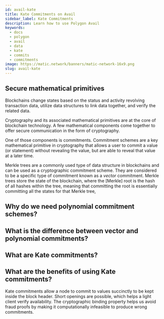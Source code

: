 ```yaml
---
id: avail-kate
title: Kate Commitments on Avail
sidebar_label: Kate Commitments
description: Learn how to use Polygon Avail
keywords:
  - docs
  - polygon
  - avail
  - data
  - kate
  - commits
  - commitments
image: https://matic.network/banners/matic-network-16x9.png 
slug: avail-kate
---
```


## Secure mathematical primitives

Blockchains change states based on the status and activity revolving 
transaction data, utilize data structures to link data together, and 
verify the related data.

Cryptography and its associated mathematical primitives are at the core 
of blockchain technology. A few mathematical components come together to 
offer secure communication in the form of cryptography. 

One of those components is commitments. Commitment schemes are a key 
mathematical primitive in cryptography that allows a user to commit
a value (or statement) without revealing the value, but are
able to reveal that value at a later time.

Merkle trees are a commonly used type of data structure in blockchains 
and can be used as a cryptographic commitment scheme. They are considered 
to be a specific type of commitment known as a *vector* commitment. Merkle 
trees store the state of the blockchain, where the [Merkle] root is the
hash of all hashes within the tree, meaning that committing the root is 
essentially committing all the states for that Merkle tree, 

## Why do we need polynomial commitment schemes?


## What is the difference between vector and polynomial commitments?


## What are Kate commitments?


## What are the benefits of using Kate commitments?

Kate commitments allow a node to commit to values succinctly to be kept 
inside the block header. Short openings are possible, which helps a light 
client verify availability. The cryptographic binding property helps us 
avoid fraud proofs by making it computationally infeasible to produce 
wrong commitments.
